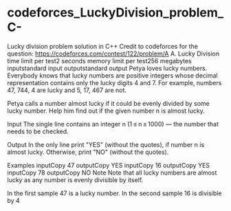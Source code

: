 # codeforces_LuckyDivision_problem_C-
Lucky division problem solution in C++
Credit to codeforces for the question: https://codeforces.com/contest/122/problem/A
A. Lucky Division
time limit per test2 seconds
memory limit per test256 megabytes
inputstandard input
outputstandard output
Petya loves lucky numbers. Everybody knows that lucky numbers are positive integers whose decimal representation contains only the lucky digits 4 and 7. For example, numbers 47, 744, 4 are lucky and 5, 17, 467 are not.

Petya calls a number almost lucky if it could be evenly divided by some lucky number. Help him find out if the given number n is almost lucky.

Input
The single line contains an integer n (1 ≤ n ≤ 1000) — the number that needs to be checked.

Output
In the only line print "YES" (without the quotes), if number n is almost lucky. Otherwise, print "NO" (without the quotes).

Examples
inputCopy
47
outputCopy
YES
inputCopy
16
outputCopy
YES
inputCopy
78
outputCopy
NO
Note
Note that all lucky numbers are almost lucky as any number is evenly divisible by itself.

In the first sample 47 is a lucky number. In the second sample 16 is divisible by 4
